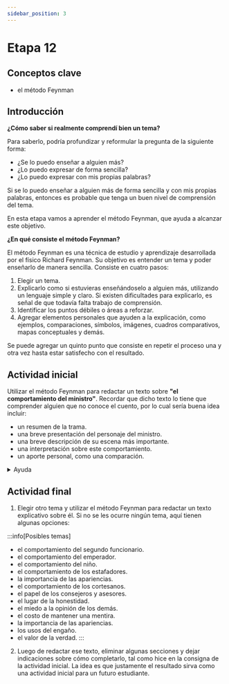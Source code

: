 ```yaml
---
sidebar_position: 3
---
```


# Etapa 12

## Conceptos clave

- el método Feynman

## Introducción

**¿Cómo saber si realmente comprendí bien un tema?**

Para saberlo, podría profundizar y reformular la pregunta de la siguiente forma:

- ¿Se lo puedo enseñar a alguien más?
- ¿Lo puedo expresar de forma sencilla?
- ¿Lo puedo expresar con mis propias palabras?

Si se lo puedo enseñar a alguien más de forma sencilla y con mis propias palabras, entonces es probable que tenga un buen nivel de comprensión del tema.

En esta etapa vamos a aprender el método Feynman, que ayuda a alcanzar este objetivo.

**¿En qué consiste el método Feynman?**

El método Feynman es una técnica de estudio y aprendizaje desarrollada por el físico Richard Feynman. Su objetivo es entender un tema y poder enseñarlo de manera sencilla. Consiste en cuatro pasos:

1. Elegir un tema.
2. Explicarlo como si estuvieras enseñándoselo a alguien más, utilizando un lenguaje simple y claro. Si existen dificultades para explicarlo, es señal de que todavía falta trabajo de comprensión.
3. Identificar los puntos débiles o áreas a reforzar.
4. Agregar elementos personales que ayuden a la explicación, como ejemplos, comparaciones, símbolos, imágenes, cuadros comparativos, mapas conceptuales y demás.

Se puede agregar un quinto punto que consiste en repetir el proceso una y otra vez hasta estar satisfecho con el resultado.

## Actividad inicial

Utilizar el método Feynman para redactar un texto sobre **"el comportamiento del ministro"**. Recordar que dicho texto lo tiene que comprender alguien que no conoce el cuento, por lo cual sería buena idea incluir:

- un resumen de la trama.
- una breve presentación del personaje del ministro.
- una breve descripción de su escena más importante.
- una interpretación sobre este comportamiento.
- un aporte personal, como una comparación.


<details>
  <summary>Ayuda</summary>

    Respecto del último punto, la comparación, aquí tienen un párrafo que pueden usar en su texto. Pueden incluir este párrafo solamente o pueden tomarlo como inspiración para redactar ustedes otra comparación distinta.

    "A veces experimentamos situaciones parecidas en una clase, cuando el profesor pregunta si se entendió un tema que acaba de explicar y toda la clase responde que sí. Incluso el estudiante que no entendió, también dice que sí, para no parecer tonto frente a sus compañeros y ante el profesor. El ministro del cuento, entonces, se comporta como ese estudiante avergonzado: finge ver el traje para no parecer tonto ante el emperador y el resto de la corte."
</details>

## Actividad final

1. Elegir otro tema y utilizar el método Feynman para redactar un texto explicativo sobre él. Si no se les ocurre ningún tema, aquí tienen algunas opciones:

:::info[Posibles temas]

- el comportamiento del segundo funcionario.
- el comportamiento del emperador.
- el comportamiento del niño.
- el comportamiento de los estafadores.
- la importancia de las apariencias.
- el comportamiento de los cortesanos.
- el papel de los consejeros y asesores.
- el lugar de la honestidad.
- el miedo a la opinión de los demás.
- el costo de mantener una mentira.
- la importancia de las apariencias.
- los usos del engaño.
- el valor de la verdad.
:::

2. Luego de redactar ese texto, eliminar algunas secciones y dejar indicaciones sobre cómo completarlo, tal como hice en la consigna de la actividad inicial. La idea es que justamente el resultado sirva como una actividad inicial para un futuro estudiante.
